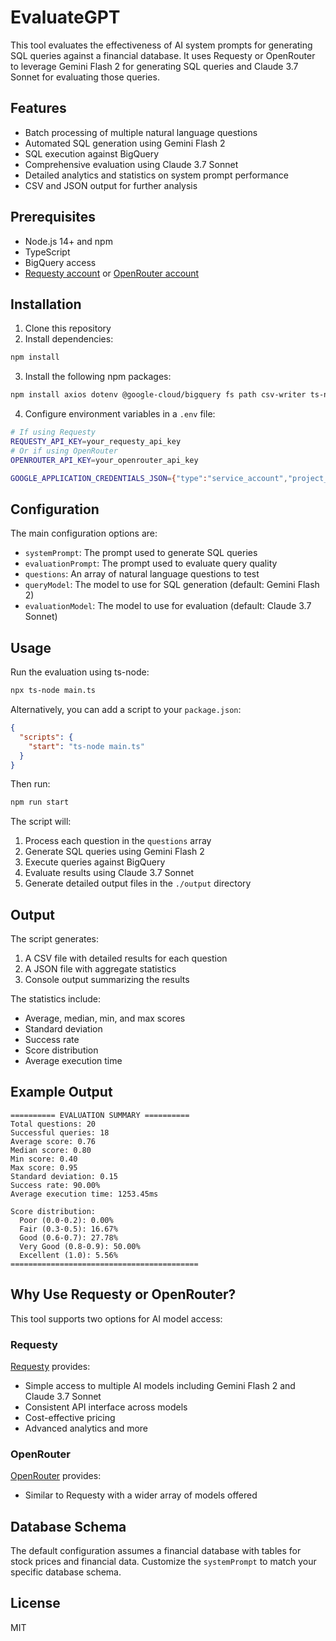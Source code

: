 # EvaluateGPT

This tool evaluates the effectiveness of AI system prompts for generating SQL queries against a financial database. It uses Requesty or OpenRouter to leverage Gemini Flash 2 for generating SQL queries and Claude 3.7 Sonnet for evaluating those queries.

## Features

- Batch processing of multiple natural language questions
- Automated SQL generation using Gemini Flash 2
- SQL execution against BigQuery
- Comprehensive evaluation using Claude 3.7 Sonnet
- Detailed analytics and statistics on system prompt performance
- CSV and JSON output for further analysis

## Prerequisites

- Node.js 14+ and npm
- TypeScript
- BigQuery access
- [Requesty account](https://app.requesty.ai/join?ref=e0603ee5) or [OpenRouter account](https://openrouter.ai/)

## Installation

1. Clone this repository
2. Install dependencies:

```bash
npm install
```

3. Install the following npm packages:

```bash
npm install axios dotenv @google-cloud/bigquery fs path csv-writer ts-node typescript @types/node
```

4. Configure environment variables in a `.env` file:

```bash
# If using Requesty
REQUESTY_API_KEY=your_requesty_api_key
# Or if using OpenRouter
OPENROUTER_API_KEY=your_openrouter_api_key

GOOGLE_APPLICATION_CREDENTIALS_JSON={"type":"service_account","project_id":"..."}
```

## Configuration

The main configuration options are:

- `systemPrompt`: The prompt used to generate SQL queries
- `evaluationPrompt`: The prompt used to evaluate query quality
- `questions`: An array of natural language questions to test
- `queryModel`: The model to use for SQL generation (default: Gemini Flash 2)
- `evaluationModel`: The model to use for evaluation (default: Claude 3.7 Sonnet)

## Usage

Run the evaluation using ts-node:

```bash
npx ts-node main.ts
```

Alternatively, you can add a script to your `package.json`:

```json
{
  "scripts": {
    "start": "ts-node main.ts"
  }
}
```

Then run:

```bash
npm run start
```

The script will:

1. Process each question in the `questions` array
2. Generate SQL queries using Gemini Flash 2
3. Execute queries against BigQuery
4. Evaluate results using Claude 3.7 Sonnet
5. Generate detailed output files in the `./output` directory

## Output

The script generates:

1. A CSV file with detailed results for each question
2. A JSON file with aggregate statistics
3. Console output summarizing the results

The statistics include:

- Average, median, min, and max scores
- Standard deviation
- Success rate
- Score distribution
- Average execution time

## Example Output

```
========== EVALUATION SUMMARY ==========
Total questions: 20
Successful queries: 18
Average score: 0.76
Median score: 0.80
Min score: 0.40
Max score: 0.95
Standard deviation: 0.15
Success rate: 90.00%
Average execution time: 1253.45ms

Score distribution:
  Poor (0.0-0.2): 0.00%
  Fair (0.3-0.5): 16.67%
  Good (0.6-0.7): 27.78%
  Very Good (0.8-0.9): 50.00%
  Excellent (1.0): 5.56%
==========================================
```

## Why Use Requesty or OpenRouter?

This tool supports two options for AI model access:

### Requesty

[Requesty](https://app.requesty.ai/join?ref=e0603ee5) provides:

- Simple access to multiple AI models including Gemini Flash 2 and Claude 3.7 Sonnet
- Consistent API interface across models
- Cost-effective pricing
- Advanced analytics and more

### OpenRouter

[OpenRouter](https://openrouter.ai/) provides:

- Similar to Requesty with a wider array of models offered

## Database Schema

The default configuration assumes a financial database with tables for stock prices and financial data. Customize the `systemPrompt` to match your specific database schema.

## License

MIT
